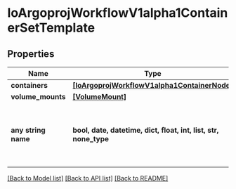 # IoArgoprojWorkflowV1alpha1ContainerSetTemplate


## Properties
Name | Type | Description | Notes
------------ | ------------- | ------------- | -------------
**containers** | [**[IoArgoprojWorkflowV1alpha1ContainerNode]**](IoArgoprojWorkflowV1alpha1ContainerNode.md) |  | 
**volume_mounts** | [**[VolumeMount]**](VolumeMount.md) |  | [optional] 
**any string name** | **bool, date, datetime, dict, float, int, list, str, none_type** | any string name can be used but the value must be the correct type | [optional]

[[Back to Model list]](../README.md#documentation-for-models) [[Back to API list]](../README.md#documentation-for-api-endpoints) [[Back to README]](../README.md)



